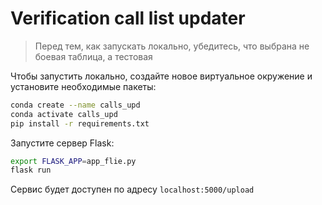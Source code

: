 # Verification call list updater

> Перед тем, как запускать локально, убедитесь, что выбрана не боевая таблица, а тестовая

Чтобы запустить локально, создайте новое виртуальное окружение и установите необходимые пакеты:

```bash
conda create --name calls_upd
conda activate calls_upd
pip install -r requirements.txt
```

Запустите сервер Flask:

```bash
export FLASK_APP=app_flie.py
flask run
```

Сервис будет доступен по адресу `localhost:5000/upload`
